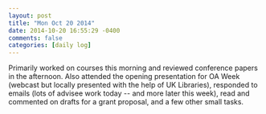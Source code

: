 ```yaml
---
layout: post
title: "Mon Oct 20 2014"
date: 2014-10-20 16:55:29 -0400
comments: false
categories: [daily log]
---
```


Primarily worked on courses this morning and reviewed conference papers in the
afternoon. Also attended the opening presentation for OA Week (webcast but
locally presented with the help of UK Libraries), responded to emails (lots of
advisee work today -- and more later this week), read and commented on drafts
for a grant proposal, and a few other small tasks.
